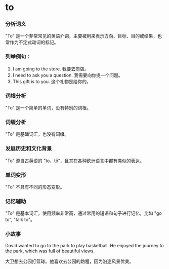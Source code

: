 # to

### 分析词义

  

"To" 是一个非常常见的英语介词，主要被用来表示方向、目标、目的或结果，也常作为不定式动词的标记。

  

### 列举例句：

  

1.  I am going to the store. 我要去商店。
2.  I need to ask you a question. 我需要向你提一个问题。
3.  This gift is to you. 这个礼物是给你的。

  

### 词根分析

  

"To" 是一个简单的单词，没有特别的词根。

  

### 词缀分析

  

"To" 是基础词汇，也没有词缀。

  

### 发展历史和文化背景

  

"To" 源自古英语的 "to，tō”，且其在各种欧洲语言中都有类似的表达。

  

### 单词变形

  

"To" 不具有不同的形态变形。

  

### 记忆辅助

  

"To" 是基本词汇，使用频率非常高，通过常用的短语和句子进行记忆，比如 "go to", "talk to"。

  

### 小故事

  

David wanted to go to the park to play basketball. He enjoyed the journey to the park, which was full of beautiful views.

  

大卫想去公园打篮球。他喜欢去公园的路程，因为沿途风景优美。

